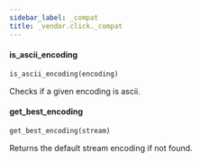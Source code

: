 ```yaml
---
sidebar_label: _compat
title: _vendor.click._compat
---
```


#### is\_ascii\_encoding

```python
is_ascii_encoding(encoding)
```

Checks if a given encoding is ascii.

#### get\_best\_encoding

```python
get_best_encoding(stream)
```

Returns the default stream encoding if not found.


